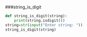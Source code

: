 ###string_is_digit
```python
def string_is_digit(string):
    print(string.isdigit())
string=str(input("Enter string: "))
string_is_digit(string)
```
